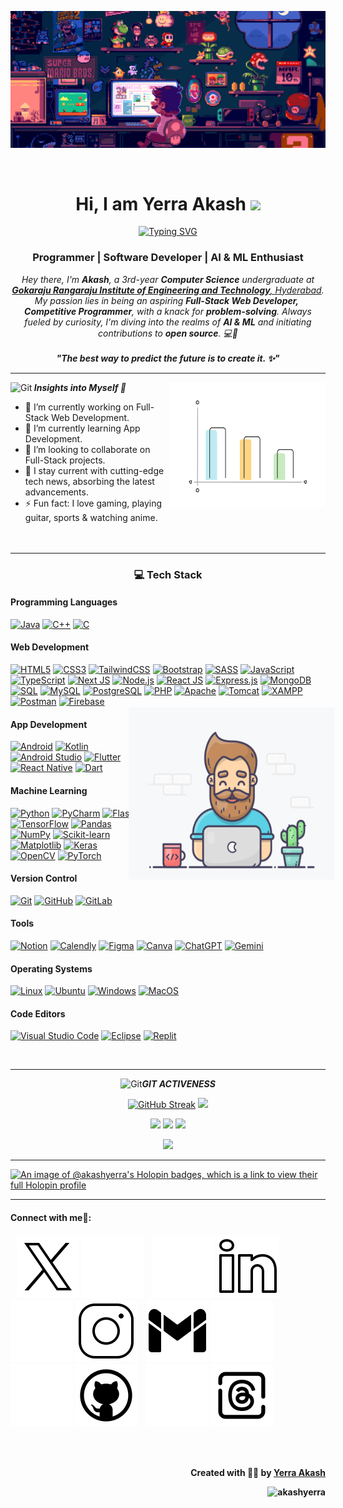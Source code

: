 <p align="center">
    <img src="https://github.com/akashyerra/akashyerra/blob/main/header.gif?raw=true">
</p>
<br>

<p>
    <h1 align="center">Hi, I am Yerra Akash <img src="https://media.giphy.com/media/hvRJCLFzcasrR4ia7z/giphy.gif" width="28"></h1>
</p>


<p align="center">
    <a href="https://git.io/typing-svg"><img src="https://readme-typing-svg.demolab.com?font=source+code+pro&duration=4000&pause=1000&color=3498DB&center=true&vCenter=true&random=false&width=550&height=75&lines=Passionate+explorer+in+web+development+%F0%9F%9A%80;Solution-driven+developer%F0%9F%92%A1;Enthusiastic+about+AI+%26+ML+%F0%9F%A4%96;Initiating+open-source+contributions+%F0%9F%8D%80" alt="Typing SVG" /></a>
</p>

<h3 align="center" color="green"> Programmer | Software Developer | AI & ML Enthusiast </h3>

<p align="center">
    <em>
        Hey there, I'm <b><i>Akash</i></b>, a 3rd-year <b>Computer Science</b> undergraduate at <a href="https://www.griet.ac.in/" color="white"> <b>Gokaraju Rangaraju Institute of Engineering and Technology</b>, Hyderabad</a>.
        My passion lies in being an aspiring <b>Full-Stack Web Developer,</b>&nbsp; <b> Competitive Programmer</b>, with a knack for <b>problem-solving</b>. Always fueled by curiosity, I'm diving into the realms of <b>AI & ML</b> and initiating contributions to <b>open source</b>. 💻🌟
        <br>
        <br>
        <b><i>"The best way to predict the future is to create it. ✨"</i></b>
    </em>
</p>

<hr>

<img align="right" width=250px height=200px alt="skills_sticker" src="https://github.com/akashyerra/akashyerra/blob/main/skills.gif?raw=true" />

<p align="left">
 <img src="https://media.giphy.com/media/W5eoZHPpUx9sapR0eu/giphy.gif" width="30px" height="30px" alt="Git"/><i><b> Insights into Myself 🌌 </b></i>
</p>

- 🔭 I’m currently working on Full-Stack Web Development.
- 🌱 I’m currently learning App Development.
- 👯 I’m looking to collaborate on Full-Stack projects.
- 🌟 I stay current with cutting-edge tech news, absorbing the latest advancements.
- ⚡ Fun fact: I love gaming, playing guitar, sports & watching anime.
<br><br><br>
<hr>



<!-- <a href="https://git.io/streak-stats"><img src="https://streak-stats.demolab.com?user=akashyerra&hide_border=true" alt="GitHub Streak" /></a> -->

<!-- <img src="/workspaces/akashyerra/working.gif" width="300px" height="250px" align="right" style="transform: scale(1.1)"> -->

<h3 align="center">💻 Tech Stack</h3>

<h4>Programming Languages</h4>

[![Java](https://img.shields.io/badge/java-%23ED8B00.svg?style=for-the-badge&logo=java&logoColor=white)](https://www.oracle.com/java/technologies/java-se-glance.html)
[![C++](https://img.shields.io/badge/C%2B%2B-00599C.svg?style=for-the-badge&logo=c%2B%2B&logoColor=white)](https://www.w3schools.com/cpp/)
[![C](https://img.shields.io/badge/c-%2300599C.svg?style=for-the-badge&logo=c&logoColor=white)](https://www.w3schools.com/c/)

<h4>Web Development</h4>

[![HTML5](https://img.shields.io/badge/html5-%23E34F26.svg?style=for-the-badge&logo=html5&logoColor=white)](https://developer.mozilla.org/en-US/docs/Web/Guide/HTML/HTML5)
[![CSS3](https://img.shields.io/badge/css3-%231572B6.svg?style=for-the-badge&logo=css3&logoColor=white)](https://developer.mozilla.org/en-US/docs/Web/CSS)
[![TailwindCSS](https://img.shields.io/badge/tailwindcss-%2338B2AC.svg?style=for-the-badge&logo=tailwind-css&logoColor=white)](https://tailwindcss.com/)
[![Bootstrap](https://img.shields.io/badge/Bootstrap-%23563D7C.svg?style=for-the-badge&logo=bootstrap&logoColor=white)](https://getbootstrap.com/)
[![SASS](https://img.shields.io/badge/SASS-hotpink.svg?style=for-the-badge&logo=SASS&logoColor=white)](https://sass-lang.com/)
[![JavaScript](https://img.shields.io/badge/JavaScript-F7DF1E?style=for-the-badge&logo=javascript&logoColor=black)](https://developer.mozilla.org/en-US/docs/Web/JavaScript)
[![TypeScript](https://img.shields.io/badge/TypeScript-3178C6?style=for-the-badge&logo=typescript&logoColor=white)](https://www.typescriptlang.org/)
[![Next JS](https://img.shields.io/badge/Next-black?style=for-the-badge&logo=next.js&logoColor=white)](https://nextjs.org/)
[![Node.js](https://img.shields.io/badge/Node.js-43853D?style=for-the-badge&logo=node.js&logoColor=white)](https://nodejs.org/)
[![React JS](https://img.shields.io/badge/react-%2320232a.svg?style=for-the-badge&logo=react&logoColor=%2361DAFB)](https://reactjs.org/)
[![Express.js](https://img.shields.io/badge/Express.js-%23000000.svg?style=for-the-badge&logo=express&logoColor=white)](https://expressjs.com/)
[![MongoDB](https://img.shields.io/badge/MongoDB-%2347A248.svg?style=for-the-badge&logo=mongodb&logoColor=white)](https://www.mongodb.com/)
[![SQL](https://img.shields.io/badge/SQL-%23E89E0C.svg?style=for-the-badge&logo=sql&logoColor=white)](https://www.w3schools.com/sql/)
[![MySQL](https://img.shields.io/badge/MySQL-%2300599C.svg?style=for-the-badge&logo=mysql&logoColor=white)](https://www.mysql.com/)
[![PostgreSQL](https://img.shields.io/badge/PostgreSQL-4169E1?style=for-the-badge&logo=postgresql&logoColor=white)](https://www.postgresql.org/)
[![PHP](https://img.shields.io/badge/PHP-%23777BB4.svg?style=for-the-badge&logo=php&logoColor=white)](https://www.php.net/)
[![Apache](https://img.shields.io/badge/Apache-%23D22128.svg?style=for-the-badge&logo=apache&logoColor=white)](https://httpd.apache.org/)
[![Tomcat](https://img.shields.io/badge/Tomcat-F8DC75?style=for-the-badge&logo=apache-tomcat&logoColor=black)](http://tomcat.apache.org/)
[![XAMPP](https://img.shields.io/badge/XAMPP-%23FB7A24.svg?style=for-the-badge&logo=xampp&logoColor=white)](https://www.apachefriends.org/index.html)
[![Postman](https://img.shields.io/badge/Postman-FF6C37?style=for-the-badge&logo=postman&logoColor=white)](https://www.postman.com/)
[![Firebase](https://img.shields.io/badge/Firebase-%23FFCA28.svg?style=for-the-badge&logo=firebase&logoColor=black)](https://firebase.google.com/)

<img src="https://github.com/akashyerra/akashyerra/blob/main/working.gif?raw=true" width="300px" height="250px" align="right" style="transform: scale(1.1)">
<h4>App Development</h4>

[![Android](https://img.shields.io/badge/Android-3DDC84?style=for-the-badge&logo=android&logoColor=white)](https://www.android.com/)
[![Kotlin](https://img.shields.io/badge/Kotlin-0095D5?style=for-the-badge&logo=kotlin&logoColor=white)](https://kotlinlang.org/)
[![Android Studio](https://img.shields.io/badge/Android_Studio-3DDC84?style=for-the-badge&logo=android-studio&logoColor=darkgreen)](https://developer.android.com/studio)
[![Flutter](https://img.shields.io/badge/Flutter-02569B?style=for-the-badge&logo=flutter&logoColor=white)](https://flutter.dev/)
[![React Native](https://img.shields.io/badge/React_Native-61DAFB?style=for-the-badge&logo=react&logoColor=white)](https://reactnative.dev/)
[![Dart](https://img.shields.io/badge/Dart-0175C2?style=for-the-badge&logo=dart&logoColor=white)](https://dart.dev/)


<h4>Machine Learning</h4>

[![Python](https://img.shields.io/badge/python-3670A0?style=for-the-badge&logo=python&logoColor=ffdd54)](https://www.python.org/)
[![PyCharm](https://img.shields.io/badge/PyCharm-%23000000.svg?style=for-the-badge&logo=pycharm&logoColor=white)](https://www.jetbrains.com/pycharm/)
[![Flask](https://img.shields.io/badge/Flask-%23000000.svg?style=for-the-badge&logo=flask&logoColor=white)](https://flask.palletsprojects.com/)
[![TensorFlow](https://img.shields.io/badge/TensorFlow-%23FF6F00.svg?style=for-the-badge&logo=tensorflow&logoColor=white)](https://www.tensorflow.org/)
[![Pandas](https://img.shields.io/badge/Pandas-150458?style=for-the-badge&logo=pandas&logoColor=white)](https://pandas.pydata.org/)
[![NumPy](https://img.shields.io/badge/NumPy-013243?style=for-the-badge&logo=numpy&logoColor=white)](https://numpy.org/)
[![Scikit-learn](https://img.shields.io/badge/Scikit--learn-F7931E?style=for-the-badge&logo=scikit-learn&logoColor=white)](https://scikit-learn.org/)
[![Matplotlib](https://img.shields.io/badge/Matplotlib-3776AB?style=for-the-badge&logo=matplotlib&logoColor=white)](https://matplotlib.org/)
[![Keras](https://img.shields.io/badge/Keras-D00000?style=for-the-badge&logo=keras&logoColor=white)](https://keras.io/)
[![OpenCV](https://img.shields.io/badge/OpenCV-5C3EE8?style=for-the-badge&logo=opencv&logoColor=white)](https://opencv.org/)
[![PyTorch](https://img.shields.io/badge/PyTorch-EE4C2C?style=for-the-badge&logo=pytorch&logoColor=white)](https://pytorch.org/)


<h4>Version Control</h4>

[![Git](https://img.shields.io/badge/git-%23F05033.svg?style=for-the-badge&logo=git&logoColor=white)](https://git-scm.com/)
[![GitHub](https://img.shields.io/badge/GitHub-%23181717.svg?style=for-the-badge&logo=github&logoColor=white)](https://github.com/)
[![GitLab](https://img.shields.io/badge/GitLab-FCA121?style=for-the-badge&logo=gitlab&logoColor=white)](https://about.gitlab.com/)

<h4>Tools</h4>

[![Notion](https://img.shields.io/badge/Notion-%23000000.svg?style=for-the-badge&logo=notion&logoColor=white)](https://www.notion.so/)
[![Calendly](https://img.shields.io/badge/Calendly-00A2FF?style=for-the-badge&logo=calendly&logoColor=white)](https://calendly.com/)
[![Figma](https://img.shields.io/badge/figma-%23F24E1E.svg?style=for-the-badge&logo=figma&logoColor=white)](https://www.figma.com/)
[![Canva](https://img.shields.io/badge/Canva-00C4CC?style=for-the-badge&logo=canva&logoColor=white)](https://www.canva.com/)
[![ChatGPT](https://img.shields.io/badge/ChatGPT-31A8FF?style=for-the-badge&logo=openai&logoColor=white)](https://chat.openai.com/)
[![Gemini](https://img.shields.io/badge/Gemini-3F5468?style=for-the-badge&logo=gemini&logoColor=white)](https://deepmind.google/technologies/gemini/#introduction)


<h4>Operating Systems</h4>

[![Linux](https://img.shields.io/badge/Linux-%23FCC624.svg?style=for-the-badge&logo=linux&logoColor=black)](https://www.linux.org/)
[![Ubuntu](https://img.shields.io/badge/Ubuntu-E95420?style=for-the-badge&logo=ubuntu&logoColor=white)](https://ubuntu.com/)
[![Windows](https://img.shields.io/badge/Windows-0078D6?style=for-the-badge&logo=windows&logoColor=white)](https://www.microsoft.com/en-us/windows)
[![MacOS](https://img.shields.io/badge/MacOS-000000?style=for-the-badge&logo=apple&logoColor=white)](https://www.apple.com/macos/)


<h4>Code Editors</h4>

[![Visual Studio Code](https://img.shields.io/badge/Visual_Studio_Code-%23007ACC.svg?style=for-the-badge&logo=visual-studio-code&logoColor=white)](https://code.visualstudio.com/)
[![Eclipse](https://img.shields.io/badge/Eclipse-%232C2255.svg?style=for-the-badge&logo=eclipse&logoColor=white)](https://www.eclipse.org/)
[![Replit](https://img.shields.io/badge/Replit-667881?style=for-the-badge&logo=replit&logoColor=white)](https://replit.com/)

<br>
<hr>

<p align="center">
 <img src="https://media.giphy.com/media/W5eoZHPpUx9sapR0eu/giphy.gif" width="30px" height="30px" alt="Git"/><i><b>GIT ACTIVENESS</b></i>
</p>

<p align="center">
    <a href="https://git.io/streak-stats"><img src="https://streak-stats.demolab.com?user=akashyerra&theme=transparent&hide_border=true" alt="GitHub Streak" /></a>
    <img src="https://github-readme-stats.vercel.app/api/top-langs/?username=akashyerra&theme=transparent&layout=donut" width="270px"/>
</p>

<p align="center">
    <img src="https://github-readme-stats.vercel.app/api?username=akashyerra&show_icons=true&theme=transparent&hide_border=true" width="400px"/>
    <img src="https://github-profile-summary-cards.vercel.app/api/cards/profile-details?username=akashyerra&theme=github_dark" width="520px"/>
    <!-- <img src="https://github-contributor-stats.vercel.app/api?username=akashyerra&hide=B&theme=github_dark"/> -->
    <!-- <img src="https://pagespeed-insights.herokuapp.com?url=&categories=seo,performance,accessibility"/> -->
    <img src="https://github-readme-activity-graph.vercel.app/graph?username=akashyerra&theme=react-dark"/>
</p>

<p align="center">
    <a href="https://leetcode.com/akashyerra" style="display: inline-block">
        <img width="40%" src="https://leetcode.card.workers.dev/akashyerra?theme=dark&font=baloo&extension=null&border=2&border_radius=8">
    </a>
</p>

<hr>

[![An image of @akashyerra's Holopin badges, which is a link to view their full Holopin profile](https://holopin.me/akashyerra)](https://holopin.io/@akashyerra) 

<hr>

<!-- 
<h4>🏆 GITHUB TROPHIES:</h4>
<p align="center">
    <a href="https://github.com/akashyerra/">
      <img width=800 src="https://github-profile-trophy.vercel.app/?username=akashyerra&column=8&theme=onedark&no-frame=true&no-bg=true"/>
    </a>
</p>
<hr> -->

<h4> Connect with me🤝: <h4>
</hr>

&nbsp;&nbsp;
[![website](./img/twitterx-dark.svg)](https://twitter.com/akashyerra29#gh-dark-mode-only)
[![website](./img/twitterx-light.svg)](https://twitter.com/akashyerra29#gh-light-mode-only)
&nbsp;&nbsp;
[![website](./img/linkedin-dark.svg)](https://www.linkedin.com/in/akashyerra#gh-dark-mode-only)
[![website](./img/linkedin-light.svg)](https://www.linkedin.com/in/akashyerra#gh-light-mode-only)
&nbsp;&nbsp;
[![website](./img/instagram-dark.svg)](https://www.instagram.com/akash.yerra#gh-dark-mode-only)
[![website](./img/instagram-light.svg)](https://www.instagram.com/akash.yerra#gh-light-mode-only)
&nbsp;&nbsp;
[![website](./img/gmail-dark.svg)](mailto:akashyerra@gmail.com#gh-dark-mode-only)
[![website](./img/gmail-light.svg)](mailto:akashyerra@gmail.com#gh-light-mode-only)
&nbsp;&nbsp;
[![website](./img/github-dark.svg)](https://github.com/akashyerra#gh-dark-mode-only)
[![website](./img/github-light.svg)](https://github.com/akashyerra#gh-light-mode-only)
&nbsp;&nbsp;
[![website](./img/threads-dark.svg)](https://www.threads.net/@akash.yerra#gh-dark-mode-only)
[![website](./img/threads-light.svg)](https://www.threads.net/@akash.yerra#gh-light-mode-only)

<br>
<br>

<p align="right" > Created with 🖤💙 by <a href="https://github.com/akashyerra">Yerra Akash</a></p>
<p align="right" > <img src="https://komarev.com/ghpvc/?username=akashyerra&label=Profile%20views&color=0e75b6&style=flat" alt="akashyerra" /></p>
